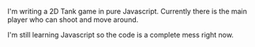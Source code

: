 I'm writing a 2D Tank game in pure Javascript. Currently there is the main player who can shoot and move around. 

I'm still learning Javascript so the code is a complete mess right now.
